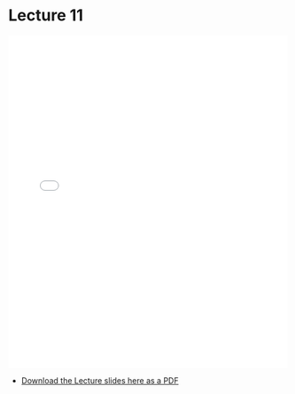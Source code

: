 # Lecture 11

<div>
<iframe src="../../103_lec11.pdf" width="100%" height="600px" frameBorder="0"> </iframe>
</div>

- [Download the Lecture slides here as a PDF](../../103_lec11.pdf)